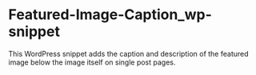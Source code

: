 # Featured-Image-Caption_wp-snippet
This WordPress snippet adds the caption and description of the featured image below the image itself on single post pages.
